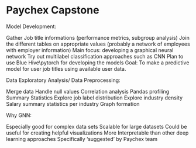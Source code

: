# Paychex Capstone

Model Development:

Gather Job title informations (performance metrics, subgroup analysis)
Join the different tables on appropriate values (probably a network of employees with employer information)
Main focus: developing a graphical neural network
Try out multilabel classification approaches such as CNN
Plan to use Blue Hive\pytorch for developing the models
Goal: To make a predictive model for user job titles using available user data. 

Data Exploratory Analysis/ Data Preprocessing:

Merge data
Handle null values 
Correlation analysis 
Pandas profiling 
Summary Statistics 
Explore job label distribution 
Explore industry density
Salary summary statistics per industry
Graph formation 

Why GNN:

Especially good for complex data sets
Scalable for large datasets
Could be useful for creating helpful visualizations
More Interpretable than other deep learning approaches
Specifically ‘suggested’ by Paychex team


